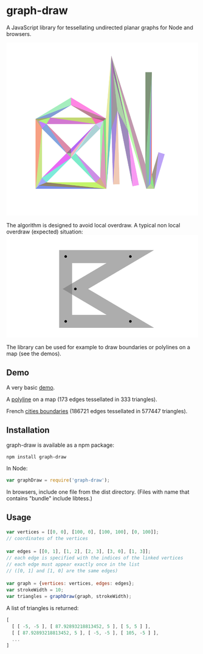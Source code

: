 graph-draw
==========

A JavaScript library for tessellating undirected planar graphs for Node and browsers.

[![screenshot](/docs/img/intro.png)](https://manubb.github.io/graph-draw/basic-demo.html)

The algorithm is designed to avoid local overdraw. A typical non local overdraw (expected) situation:
[![overdraw](/docs/img/overdraw.png)](https://manubb.github.io/graph-draw/overdraw.html)

The library can be used for example to draw boundaries or polylines on a map (see the demos).
## Demo

A very basic [demo](https://manubb.github.io/graph-draw/basic-demo.html).

A [polyline](https://manubb.github.io/graph-draw/polyline.html) on a map (173 edges tessellated in 333 triangles).

French [cities boundaries](https://manubb.github.io/graph-draw/city-mesh.html) (186721 edges tessellated in 577447 triangles).

## Installation
graph-draw is available as a npm package:
```
npm install graph-draw
```
In Node:
```js
var graphDraw = require('graph-draw');
```

In browsers, include one file from the dist directory. (Files with name that contains "bundle" include libtess.)

## Usage
```js
var vertices = [[0, 0], [100, 0], [100, 100], [0, 100]];
// coordinates of the vertices

var edges = [[0, 1], [1, 2], [2, 3], [3, 0], [1, 3]];
// each edge is specified with the indices of the linked vertices
// each edge must appear exactly once in the list
// ([0, 1] and [1, 0] are the same edges)

var graph = {vertices: vertices, edges: edges};
var strokeWidth = 10;
var triangles = graphDraw(graph, strokeWidth);
```
A list of triangles is returned:
```js
[
  [ [ -5, -5 ], [ 87.92893218813452, 5 ], [ 5, 5 ] ],
  [ [ 87.92893218813452, 5 ], [ -5, -5 ], [ 105, -5 ] ],
  ...
]
```
